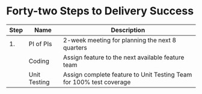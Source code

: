 # Forty-two Steps to Delivery Success

| Step | Name         | Description                                                         |
|------|--------------|---------------------------------------------------------------------|
| 1.   | PI of PIs    | 2-week meeting for planning the next 8 quarters                     |
|      | Coding       | Assign feature to the next available feature team                   |
|      | Unit Testing | Assign complete feature to Unit Testing Team for 100% test coverage |
